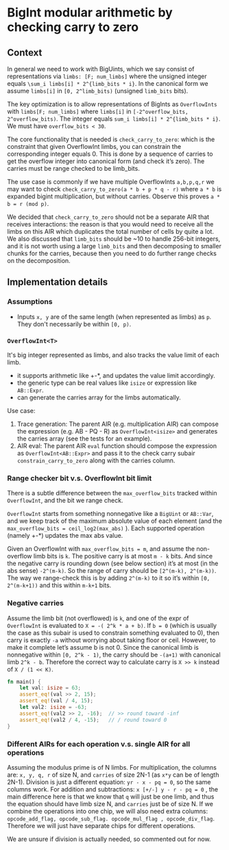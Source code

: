 # BigInt modular arithmetic by checking carry to zero

## Context

In general we need to work with BigUints, which we say consist of representations via `limbs: [F; num_limbs]` where the unsigned integer equals `\sum_i limbs[i] * 2^{limb_bits * i}`. In the canonical form we assume `limbs[i]` in `[0, 2^limb_bits)` (unsigned `limb_bits` bits). 

The key optimization is to allow representations of BigInts as `OverflowInts` with `limbs[F; num_limbs]`
where `limbs[i]` in `[-2^overflow_bits, 2^overflow_bits)`.
The integer equals `sum_i limbs[i] * 2^{limb_bits * i}`. We must have `overflow_bits < 30`. 

The core functionality that is needed is `check_carry_to_zero`: which is the constraint that given OverflowInt limbs, you can constrain the corresponding integer equals 0. This is done by a sequence of carries to get the overflow integer into canonical form (and check it’s zero). The carries must be range checked to be limb_bits. 

The use case is commonly if we have multiple OverflowInts `a,b,p,q,r` we may want to check 
`check_carry_to_zero(a * b + p * q - r)` where `a * b` is expanded bigint multiplication, but without carries. Observe this proves `a * b = r (mod p)`. 

We decided that `check_carry_to_zero` should not be a separate AIR that receives interactions:
the reason is that you would need to receive all the limbs on this AIR which duplicates the total number of cells by quite a lot. 
We also discussed that `limb_bits` should be ~10 to handle 256-bit integers, and it is not worth using a large `limb_bits` and then decomposing to smaller chunks for the carries, because then you need to do further range checks on the decomposition.

## Implementation details

### Assumptions
* Inputs `x, y` are of the same length (when represented as limbs) as `p`. They don't necessarily be within `[0, p)`.

### `OverflowInt<T>`

It's big integer represented as limbs, and also tracks the value limit of each limb.
- it supports arithmetic like +-*, and updates the value limit accordingly.
- the generic type can be real values like `isize` or expression like `AB::Expr`.
- can generate the carries array for the limbs automatically.

Use case:

1. Trace generation: The parent AIR (e.g. multiplication AIR) can compose the expression (e.g. AB - PQ - R) as `OverflowInt<isize>` and generates the carries array (see the tests for an example).
1. AIR eval: The parent AIR `eval` function should compose the expression as `OverflowInt<AB::Expr>` and pass it to the check carry subair `constrain_carry_to_zero` along with the carries column.

### Range checker bit v.s. OverflowInt bit limit

There is a subtle difference between the `max_overflow_bits` tracked within `OverflowInt`, and the bit we range check.

`OverflowInt` starts from something nonnegative like a `BigUint` or `AB::Var`,
and we keep track of the maximum absolute value of each element (and the `max_overflow_bits = ceil_log2(max_abs)` ).
Each supported operation (namely +-*) updates the max abs value.

Given an OverflowInt with `max_overflow_bits = m`, and assume the non-overflow limb bits is `k`.
The positive carry is at most `m - k` bits. And since the negative carry is rounding down (see below section) it’s at most (in the abs sense) `-2^(m-k)`.
So the range of carry should be `[2^(m-k), 2^(m-k))`. The way we range-check this is by adding `2^(m-k)` to it so it’s within `[0, 2^(m-k+1))` and this within `m-k+1` bits.

### Negative carries

Assume the limb bit (not overflowed) is `k`, and one of the expr of `OverflowInt` is evaluated to `X = -( 2^k * a + b)`.
If `b = 0` (which is usually the case as this subair is used to constrain something evaluated to 0), then carry is exactly `-a` without worrying about taking floor or ceil.
However, to make it complete let’s assume b is not 0. Since the canonical limb is nonnegative within `[0, 2^k - 1)`,
the carry should be `-(a+1)` with canonical limb `2^k - b`. 
Therefore the correct way to calculate carry is `X >> k` instead of `X / (1 << K)`. 

```Rust
fn main() {
    let val: isize = 63;
    assert_eq!(val >> 2, 15);
    assert_eq!(val / 4, 15);
    let val2: isize = -63;
    assert_eq!(val2 >> 2, -16);  // >> round toward -inf
    assert_eq!(val2 / 4, -15);   // / round toward 0
}
```

### Different AIRs for each operation v.s. single AIR for all operations

Assuming the modulus prime is of N limbs.
For multiplication, the columns are: `x, y, q, r` of size N, and `carries` of size 2N-1 (as `x*y` can be of length 2N-1). 
Division is just a different equation: `yr - x - pq = 0`, so the same columns work.
For addition and subtractions: `x [+/-] y - r - pq = 0` , the main difference here is that we know that `q` will just be one limb,
and thus the equation should have limb size N, and `carries` just be of size N.
If we combine the operations into one chip, we will also need extra columns: `opcode_add_flag, opcode_sub_flag. opcode_mul_flag , opcode_div_flag`.
Therefore we will just have separate chips for different operations.

We are unsure if division is actually needed, so commented out for now.